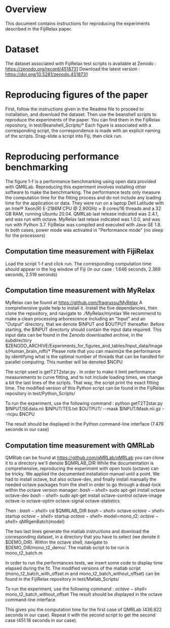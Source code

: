 # Overview

This document contains instructions for reproducing the experiments described in the FijiRelax paper.

# Dataset

The dataset associated with FijiRelax test scripts is available at Zenodo :
https://zenodo.org/record/4518731
Download the latest version : https://doi.org/10.5281/zenodo.4518731

# Reproducing figures of the paper

First, follow the instructions given in the Readme file to proceed to installation, and download the dataset. Then use the beanshell scripts to reproduce the experiments of the paper. You can find them in the FijiRelax repository, in test/Beanshell_Scripts/*
Each figure is associated with a corresponding script, the correspondence is made with an explicit naming of the scripts. Drag-slide a script into Fiji, then click run.

# Reproducing performance benchmarking

The figure 1-f is a performance benchmarking using open data provided with QMRLab. Reproducing this experiment involves installing other software to make the benchmarking. The performance tests only measure the computation time for the fitting process and do not include any loading time for the application or data. They were run on a laptop Dell Latitude with an Intel® Xeon(R) E-2186M CPU @ 2.90GHz × 8 cores/16 threads and a 32 GB RAM, running Ubuntu 20.04. 
QMRLab last release indicated was 2.4.1, and was run with octave. MyRelax last relase indicated was 1.0.0, and was run with Python 3.7. FijiRelax was compiled and executed with Java-SE 1.8. In both cases, power mode was activated in "Performance mode" (no sleep for the processors)


## Computation time measurement with FijiRelax

Load the script 1-f and click run. The corresponding computation time should appear in the log window of Fiji (in our case : 1.646 seconds, 2.369 seconds, 2.519 seconds)


## Computation time measurement with MyRelax

MyRelax can be found at https://github.com/fragrussu/MyRelax
A comprehensive guide help to install it.
Install the five dependancies, then clone the repository, and navigate to ./MyRelax/myrelax
We recommend to make a clean processing arborescence including an "Input" and an "Output" directory, that we denote $INPUT and $OUTPUT thereafter. Before starting, the $INPUT directorty should contain the input data required. This input data can be found in the Zenodo downloaded archive, in the subdirectory $ZENODO_ARCHIVE/Experiments_for_figures_and_tables/Input_data/Images/Human_brain_nifti/*
Please note that you can maximize the performance by identifying what is the optimal number of threads that can be handled for parallel computing. This number will be denoted $NCPU

The script used is getT2T2star.py . In order to make it limit performance measurements to curve fitting, and to not include loading times, we change a bit the last lines of the scripts. That way, the script print the exact fitting time. The modified version of this Python script can be found in the FijiRelax repository in test/Python_Scripts/

To run the experiment, use the following command :
python getT2T2star.py $INPUT/SEdata.nii $INPUT/TES.txt $OUTPUT/  --mask $INPUT/Mask.nii.gz   --ncpu $NCPU

The result should be displayed in the Python command-line interface (7.479 seconds in our case)



## Computation time measurement with QMRLab
QMRlab can be found at https://github.com/qMRLab/qMRLab you can clone it to a directory we'll denote $QMRLAB_DIR
While the documentation is comprehensive, reproducing the experiment with open tools (octave) can be tricky. 
We applied the documented installation manuel until a point. We had to install octave, but also octave-dev, and finally install manually the needed octave packages from the shell in order to go through a dead-lock within the octave version manager:
$bash-shell$> sudo apt-get install octave octave-dev
$bash-shell$> sudo apt-get install octave-control octave-image octave-io octave-optim octave-signal octave-statistics

Then : 
$bash-shell$> cd $QMRLAB_DIR
$bash-shell$> octave
$octave-shell$> startup
$octave-shell$> startup
$octave-shell$> model=mono_t2;
$octave-shell$> qMRgenBatch(model)

The two last lines generate the matlab instructions and download the corresponding dataset, in a directory that you have to select (we denote it $DEMO_DIR). Within the octave shell, navigate to $DEMO_DIR/mono_t2_demo/. The matlab script to be run is mono_t2_batch.m

In order to run the performances tests, we insert some code to display time elapsed during the fit.
The modified versions of the matlab script (mono_t2_batch_with_offset.m and mono_t2_batch_without_offset) can be found in the FijiRelax repository in test/Matlab_Scripts/

To run the experiment, use the following command :
$octave-shell$> mono_t2_batch_without_offset
The result should be displayed in the octave command-line interface

This gives you the computation time for the first case of QMRLab (436.822 seconds in our case). Repeat it with the second script to get the second case (451.18 seconds in our case).



 
